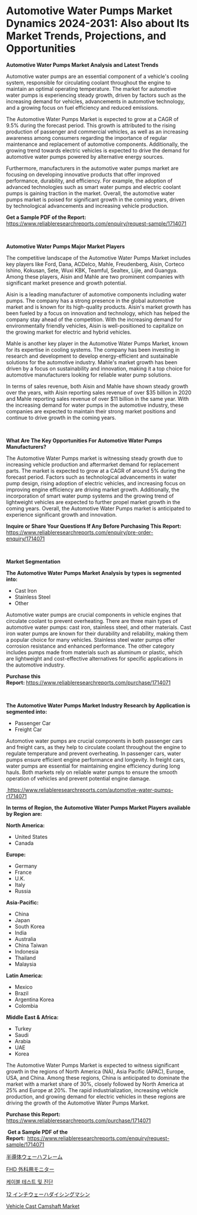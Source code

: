 <p><h1>Automotive Water Pumps Market Dynamics 2024-2031: Also about Its Market Trends, Projections, and Opportunities</h1></p><p><strong>Automotive Water Pumps Market Analysis and Latest Trends</strong></p>
<p><p>Automotive water pumps are an essential component of a vehicle's cooling system, responsible for circulating coolant throughout the engine to maintain an optimal operating temperature. The market for automotive water pumps is experiencing steady growth, driven by factors such as the increasing demand for vehicles, advancements in automotive technology, and a growing focus on fuel efficiency and reduced emissions.</p><p>The Automotive Water Pumps Market is expected to grow at a CAGR of 9.5% during the forecast period. This growth is attributed to the rising production of passenger and commercial vehicles, as well as an increasing awareness among consumers regarding the importance of regular maintenance and replacement of automotive components. Additionally, the growing trend towards electric vehicles is expected to drive the demand for automotive water pumps powered by alternative energy sources.</p><p>Furthermore, manufacturers in the automotive water pumps market are focusing on developing innovative products that offer improved performance, durability, and efficiency. For example, the adoption of advanced technologies such as smart water pumps and electric coolant pumps is gaining traction in the market. Overall, the automotive water pumps market is poised for significant growth in the coming years, driven by technological advancements and increasing vehicle production.</p></p>
<p><strong>Get a Sample PDF of the Report:&nbsp;</strong> <a href="https://www.reliableresearchreports.com/enquiry/request-sample/1714071">https://www.reliableresearchreports.com/enquiry/request-sample/1714071</a></p>
<p>&nbsp;</p>
<p><strong>Automotive Water Pumps Major Market Players</strong></p>
<p><p>The competitive landscape of the Automotive Water Pumps Market includes key players like Ford, Dana, ACDelco, Mahle, Freudenberg, Aisin, Corteco Ishino, Kokusan, Sete, Wuxi KBK, Teamful, Sealtex, Lijie, and Guangya. Among these players, Aisin and Mahle are two prominent companies with significant market presence and growth potential.</p><p>Aisin is a leading manufacturer of automotive components including water pumps. The company has a strong presence in the global automotive market and is known for its high-quality products. Aisin's market growth has been fueled by a focus on innovation and technology, which has helped the company stay ahead of the competition. With the increasing demand for environmentally friendly vehicles, Aisin is well-positioned to capitalize on the growing market for electric and hybrid vehicles.</p><p>Mahle is another key player in the Automotive Water Pumps Market, known for its expertise in cooling systems. The company has been investing in research and development to develop energy-efficient and sustainable solutions for the automotive industry. Mahle's market growth has been driven by a focus on sustainability and innovation, making it a top choice for automotive manufacturers looking for reliable water pump solutions.</p><p>In terms of sales revenue, both Aisin and Mahle have shown steady growth over the years, with Aisin reporting sales revenue of over $35 billion in 2020 and Mahle reporting sales revenue of over $11 billion in the same year. With the increasing demand for water pumps in the automotive industry, these companies are expected to maintain their strong market positions and continue to drive growth in the coming years.</p></p>
<p>&nbsp;</p>
<p><strong>What Are The Key Opportunities For Automotive Water Pumps Manufacturers?</strong></p>
<p><p>The Automotive Water Pumps market is witnessing steady growth due to increasing vehicle production and aftermarket demand for replacement parts. The market is expected to grow at a CAGR of around 5% during the forecast period. Factors such as technological advancements in water pump design, rising adoption of electric vehicles, and increasing focus on improving engine efficiency are driving market growth. Additionally, the incorporation of smart water pump systems and the growing trend of lightweight vehicles are expected to further propel market growth in the coming years. Overall, the Automotive Water Pumps market is anticipated to experience significant growth and innovation.</p></p>
<p><strong>Inquire or Share Your Questions If Any Before Purchasing This Report:</strong> <a href="https://www.reliableresearchreports.com/enquiry/pre-order-enquiry/1714071">https://www.reliableresearchreports.com/enquiry/pre-order-enquiry/1714071</a></p>
<p>&nbsp;</p>
<p><strong>Market Segmentation</strong></p>
<p><strong>The Automotive Water Pumps Market Analysis by types is segmented into:</strong></p>
<p><ul><li>Cast Iron</li><li>Stainless Steel</li><li>Other</li></ul></p>
<p><p>Automotive water pumps are crucial components in vehicle engines that circulate coolant to prevent overheating. There are three main types of automotive water pumps: cast iron, stainless steel, and other materials. Cast iron water pumps are known for their durability and reliability, making them a popular choice for many vehicles. Stainless steel water pumps offer corrosion resistance and enhanced performance. The other category includes pumps made from materials such as aluminum or plastic, which are lightweight and cost-effective alternatives for specific applications in the automotive industry.</p></p>
<p><strong>Purchase this Report:&nbsp;</strong><a href="https://www.reliableresearchreports.com/purchase/1714071">https://www.reliableresearchreports.com/purchase/1714071</a></p>
<p>&nbsp;</p>
<p><strong>The Automotive Water Pumps Market Industry Research by Application is segmented into:</strong></p>
<p><ul><li>Passenger Car</li><li>Freight Car</li></ul></p>
<p><p>Automotive water pumps are crucial components in both passenger cars and freight cars, as they help to circulate coolant throughout the engine to regulate temperature and prevent overheating. In passenger cars, water pumps ensure efficient engine performance and longevity. In freight cars, water pumps are essential for maintaining engine efficiency during long hauls. Both markets rely on reliable water pumps to ensure the smooth operation of vehicles and prevent potential engine damage.</p></p>
<p><a href="https://www.reliableresearchreports.com/automotive-water-pumps-r1714071">&nbsp;https://www.reliableresearchreports.com/automotive-water-pumps-r1714071</a></p>
<p><strong>In terms of Region, the Automotive Water Pumps Market Players available by Region are:</strong></p>
<p>
    <p> <strong> North America: </strong>
        <ul>
            <li>United States</li>
            <li>Canada</li>
        </ul>
        </p> 
    <p> <strong> Europe: </strong>
        <ul>
            <li>Germany</li>
            <li>France</li>
            <li>U.K.</li>
            <li>Italy</li>
            <li>Russia</li>
        </ul>
        </p> 
    <p> <strong> Asia-Pacific: </strong>
        <ul>
            <li>China</li>
            <li>Japan</li>
            <li>South Korea</li>
            <li>India</li>
            <li>Australia</li>
            <li>China Taiwan</li>
            <li>Indonesia</li>
            <li>Thailand</li>
            <li>Malaysia</li>
        </ul>
        </p> 
    <p> <strong> Latin America: </strong>
        <ul>
            <li>Mexico</li>
            <li>Brazil</li>
            <li>Argentina Korea</li>
            <li>Colombia</li>
        </ul>
        </p> 
    <p> <strong> Middle East & Africa: </strong>
        <ul>
            <li>Turkey</li>
            <li>Saudi</li>
            <li>Arabia</li>
            <li>UAE</li>
            <li>Korea</li>
        </ul>
    </p>
    </p>
<p><p>The Automotive Water Pumps Market is expected to witness significant growth in the regions of North America (NA), Asia Pacific (APAC), Europe, USA, and China. Among these regions, China is anticipated to dominate the market with a market share of 30%, closely followed by North America at 25% and Europe at 20%. The rapid industrialization, increasing vehicle production, and growing demand for electric vehicles in these regions are driving the growth of the Automotive Water Pumps Market.</p></p>
<p><strong>Purchase this Report: </strong><a href="https://www.reliableresearchreports.com/purchase/1714071">https://www.reliableresearchreports.com/purchase/1714071</a></p>
<p>&nbsp;<strong>Get a Sample PDF of the Report:&nbsp;&nbsp;</strong><a href="https://www.reliableresearchreports.com/enquiry/request-sample/1714071">https://www.reliableresearchreports.com/enquiry/request-sample/1714071</a></p>
<p><strong></strong></p>
<p><p><a href="https://github.com/ihabdkwlxs948/Market-Research-Report-List-2/blob/main/1170814113276.md">半導体ウェーハフレーム</a></p><p><a href="https://medium.com/@estasprer20231/fhd%E6%89%8B%E8%A1%93%E7%94%A8%E3%83%A2%E3%83%8B%E3%82%BF%E3%83%BC%E5%B8%82%E5%A0%B4-%E7%A8%AE%E9%A1%9E-%E7%94%A8%E9%80%94-%E5%9C%B0%E7%90%86%E3%81%AB%E3%82%88%E3%82%8B%E7%B7%8F%E5%90%88%E8%A9%95%E4%BE%A1-1c6814c309e1">FHD 外科用モニター</a></p><p><a href="https://medium.com/@kylearson6756sfvf/%EC%BC%80%EC%9D%B4%EB%B8%94-%ED%85%8C%EC%8A%A4%ED%8A%B8-%EB%B0%8F-%EC%A7%84%EB%8B%A8-%EC%82%B0%EC%97%85-%EB%B6%84%EC%84%9D-%EB%B3%B4%EA%B3%A0%EC%84%9C-%EC%8B%9C%EC%9E%A5-%EA%B7%9C%EB%AA%A8-%EC%A0%90%EC%9C%A0%EC%9C%A8-%EC%9D%91%EC%9A%A9-%ED%94%84%EB%A1%9C%EA%B7%B8%EB%9E%A8%EB%B3%84-%EB%8F%99%ED%96%A5-%EC%A7%80%EC%97%AD-%EA%B2%BD%EC%9F%81-%EC%A0%84%EB%9E%B5-2024-2031-06d8086f2c9e">케이블 테스트 및 진단</a></p><p><a href="https://github.com/DayanaRunolfsdottir/Market-Research-Report-List-1/blob/main/5754090113275.md">12 インチウェーハダイシングマシン</a></p><p><a href="https://github.com/nathandecarvalho/Market-Research-Report-List-3/blob/main/vehicle-cast-camshaft-market.md">Vehicle Cast Camshaft Market</a></p></p>